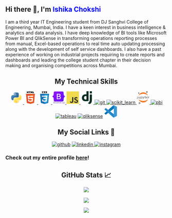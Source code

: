 <h2>Hi there 👋, I'm <font style="color:blue">Ishika Chokshi</font></h2>

<p>I am a third year IT Engineering student from DJ Sanghvi College of Engineering, Mumbai, India. I have a keen interest in business intelligence & analytics and data analysis. I have deep knowledge of BI tools like Microsoft Power BI and QlikSense in transforming operations reporting processes from manual, Excel-based operations to real time auto updating processing along with the development of self service dashboards. I also have a past experience of working on industrial projects requiring to create reports and dashboards and leading the college student chapter in their decision making and organising competitions across Mumbai.</p>

<h2 align="center">My Technical Skills</h2>
<p align="center">
   <a href="https://www.python.org" target="_blank"> <img src="https://raw.githubusercontent.com/devicons/devicon/master/icons/python/python-original.svg" alt="python" width="40" height="40"/> </a> 
  <a href="https://www.w3.org/html/" target="_blank"> <img src="https://raw.githubusercontent.com/devicons/devicon/master/icons/html5/html5-original-wordmark.svg" alt="html5" width="40" height="40"/> </a> 
  <a href="https://www.w3schools.com/css/" target="_blank"> <img src="https://raw.githubusercontent.com/devicons/devicon/master/icons/css3/css3-original-wordmark.svg" alt="css3" width="40" height="40"/> </a> 
  <a href="https://getbootstrap.com/" target="_blank"> <img src="https://github.com/devicons/devicon/blob/master/icons/bootstrap/bootstrap-original-wordmark.svg" alt="bootstrap" width="40" height="40"/> </a> 
  <a href="https://developer.mozilla.org/en-US/docs/Web/JavaScript" target="_blank"> <img src="https://raw.githubusercontent.com/devicons/devicon/master/icons/javascript/javascript-original.svg" alt="javascript" width="40" height="40"/> </a> 
  <a href="https://www.djangoproject.com/" target="_blank"> <img src="https://github.com/devicons/devicon/blob/master/icons/django/django-plain.svg" alt="django" width="40" height="40"/> </a> 
  <a href="https://git-scm.com/" target="_blank"> <img src="https://www.vectorlogo.zone/logos/git-scm/git-scm-icon.svg" alt="git" width="40" height="40"/> </a> 
  <a href="https://scikit-learn.org/" target="_blank"> <img src="https://upload.wikimedia.org/wikipedia/commons/0/05/Scikit_learn_logo_small.svg" alt="scikit_learn" width="40" height="40"/> </a> 
<!--   <a href="https://www.tensorflow.org" target="_blank"> <img src="https://www.vectorlogo.zone/logos/tensorflow/tensorflow-icon.svg" alt="tensorflow" width="40" height="40"/> </a>  -->
      <a href="https://jupyter.org/" target="_blank"> <img src="https://github.com/devicons/devicon/blob/master/icons/jupyter/jupyter-original-wordmark.svg" alt="jupyter" width="40" height="40"/> </a>
  <a href="https://powerbi.microsoft.com/en/" target="_blank"><img src="https://www.vectorlogo.zone/logos/microsoft_powerbi/microsoft_powerbi-icon.svg" alt="pbi" width="40" height="40"/></a>
     <a href="https://www.tableau.com/" target="_blank"><img src="https://github.com/gilbarbara/logos/blob/master/logos/tableau-icon.svg" alt="tableau" width="40" height="40"/></a>
        <a href="https://www.qlik.com/us/products/qlik-sense" target="_blank"><img src="https://github.com/get-icon/geticon/blob/master/icons/qlik.svg" alt="qliksense" width="40" height="40"/></a>
     <a href="https://code.visualstudio.com/" target="_blank"><img src="https://github.com/devicons/devicon/blob/master/icons/vscode/vscode-original.svg" alt="vsc" width="40" height="40"/></a>
</p>

<h2 align="center">My Social Links 🔗 </h2>
<p align="center">
<a href="https://github.com/ishikac167" target="_blank"><img src='https://github.com/gauravghongde/social-icons/blob/master/SVG/Color/Github.svg' alt='github' height='40'></a>  
 <a href="https://www.linkedin.com/in/ishika-chokshi/" target="_blank"><img src='https://github.com/gauravghongde/social-icons/blob/master/SVG/Color/LinkedIN.svg' alt='linkedin' height='40'> </a> 
 <a href="https://www.instagram.com/ishikachokshi/" target="_blank"><img src='https://github.com/gauravghongde/social-icons/blob/master/SVG/Color/Instagram.svg' alt='instagram' height='40'></a> 
</p>

<h3>Check out my entire profile <a href="https://ishikac167.github.io/">here</a>!</h3>

<h2 align="center">GitHub Stats 📈</h2>
<p align="center"> <img src="https://visitor-badge.laobi.icu/badge?page_id=ishikac167.ishikac167" /> </p>
<p align="center"><img  align="top" src="https://github-readme-stats.vercel.app/api/top-langs/?username=ishikac167&layout=compact&show_icons=true&theme=radical" /></p>
<p align="center"><img  align="top" src="https://github-readme-stats.vercel.app/api?username=ishikac167&show_icons=true&theme=radical&include_all_commits=true&count_private=true" /></p>

<!--
**ishikac167/ishikac167** is a ✨ _special_ ✨ repository because its `README.md` (this file) appears on your GitHub profile.

Here are some ideas to get you started:

- 🔭 I’m currently working on ...
- 🌱 I’m currently learning ...
- 👯 I’m looking to collaborate on ...
- 🤔 I’m looking for help with ...
- 💬 Ask me about ...
- 📫 How to reach me: ...
- 😄 Pronouns: ...
- ⚡ Fun fact: ...
-->
